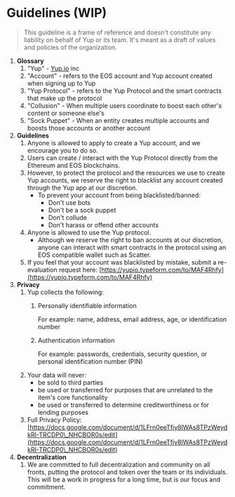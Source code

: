 # Guidelines (WIP)

> This guideline is a frame of reference and doesn't constitute any liability on behalf of Yup or its team. It's meant as a draft of values and policies of the organization.

1. **Glossary**
   1. "Yup" - [Yup.io](http://yup.io) inc
   2. "Account" - refers to the EOS account and Yup account created when signing up to Yup
   3. "Yup Protocol" - refers to the Yup Protocol and the smart contracts that make up the protocol
   4. "Collusion" - When multiple users coordinate to boost each other's content or someone else's
   5. "Sock Puppet" - When an entity creates multiple accounts and boosts those accounts or another account
2. **Guidelines**
   1. Anyone is allowed to apply to create a Yup account, and we encourage you to do so.
   2. Users can create / interact with the Yup Protocol directly from the Ethereum and EOS blockchains.
   3. However, to protect the protocol and the resources we use to create Yup accounts, we reserve the right to blacklist any account created through the Yup app at our discretion.
      * To prevent your account from being blacklisted/banned:
        * Don't use bots
        * Don't be a sock puppet
        * Don't collude
        * Don't harass or offend other accounts
   4. Anyone is allowed to use the Yup protocol.
      * Although we reserve the right to ban accounts at our discretion, anyone can interact with smart contracts in the protocol using an EOS compatible wallet such as Scatter.
   5. If you feel that your account was blacklisted by mistake, submit a re-evaluation request here: [https://yupio.typeform.com/to/MAF4Rhfy](https://yupio.typeform.com/to/MAF4Rhfy)
3. **Privacy**
   1. Yup collects the following:
      1.  Personally identifiable information

          For example: name, address, email address, age, or identification number
      2.  Authentication information

          For example: passwords, credentials, security question, or personal identification number (PIN)
   2. Your data will never:
      * be sold to third parties
      * be used or transferred for purposes that are unrelated to the item's core functionality
      * be used or transferred to determine creditworthiness or for lending purposes
   3. Full Privacy Policy: [https://docs.google.com/document/d/1LFrn0eeTfiy8lWAs8TPzWeydkRI-TRCDP0\_NHCBOR0s/edit](https://docs.google.com/document/d/1LFrn0eeTfiy8lWAs8TPzWeydkRI-TRCDP0\_NHCBOR0s/edit)
4. **Decentralization**
   1. We are committed to full decentralization and community on all fronts, putting the protocol and token over the team or its individuals. This will be a work in progress for a long time, but is our focus and commitment.

